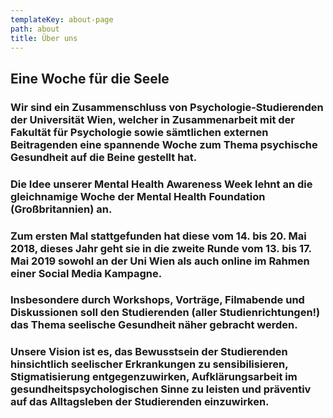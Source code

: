 ```yaml
---
templateKey: about-page
path: about
title: Über uns
---
```

## Eine Woche für die Seele

### Wir sind ein Zusammenschluss von Psychologie-Studierenden der Universität Wien, welcher in Zusammenarbeit mit der Fakultät für Psychologie sowie sämtlichen externen Beitragenden eine spannende Woche zum Thema psychische Gesundheit auf die Beine gestellt hat.

### Die Idee unserer Mental Health Awareness Week lehnt an die gleichnamige Woche der Mental Health Foundation (Großbritannien) an.

### Zum ersten Mal stattgefunden hat diese vom 14. bis 20. Mai 2018, dieses Jahr geht sie in die zweite Runde vom 13. bis 17. Mai 2019 sowohl an der Uni Wien als auch online im Rahmen einer Social Media Kampagne.

### Insbesondere durch Workshops, Vorträge, Filmabende und Diskussionen soll den Studierenden (aller Studienrichtungen!) das Thema seelische Gesundheit näher gebracht werden.

### **Unsere Vision ist es, das Bewusstsein der Studierenden hinsichtlich seelischer Erkrankungen zu sensibilisieren, Stigmatisierung entgegenzuwirken, Aufklärungsarbeit im gesundheitspsychologischen Sinne zu leisten und präventiv auf das Alltagsleben der Studierenden einzuwirken.**
